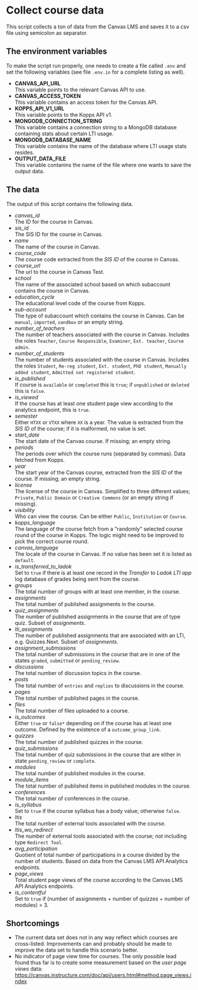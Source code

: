 # Collect course data

This script collects a ton of data from the Canvas LMS and saves it to a csv file using semicolon as separator.

## The environment variables

To make the script run properly, one needs to create a file called `.env` and set the following variables (see file `.env.in` for a complete listing as well).

- **CANVAS_API_URL**\
  This variable points to the relevant Canvas API to use.
- **CANVAS_ACCESS_TOKEN**\
  This variable contains an access token for the Canvas API.
- **KOPPS_API_V1_URL**\
  This variable points to the Kopps API v1.
- **MONGODB_CONNECTION_STRING**\
  This variable contains a connection string to a MongoDB database containing stats about certain LTI usage.
- **MONGODB_DATABASE_NAME**\
  This variable contains the name of the database where LTI usage stats resides.
- **OUTPUT_DATA_FILE**\
  This variable contanins the name of the file where one wants to save the output data.

## The data

The output of this script contains the following data.

- _canvas_id_\
  The ID for the course in Canvas.
- _sis_id_\
  The SIS ID for the course in Canvas.
- _name_\
  The name of the course in Canvas.
- _course_code_\
  The course code extracted from the _SIS ID_ of the course in Canvas.
- _course_url_\
  The url to the course in Canvas Test.
- _school_\
  The name of the associated school based on which subaccount contains the course in Canvas.
- _education_cycle_\
  The educational level code of the course from Kopps.
- _sub-account_\
  The type of subaccount which contains the course in Canvas. Can be `manual`, `imported`, `sandbox` or an empty string.
- _number_of_teachers_\
  The number of teachers associated with the course in Canvas. Includes the roles `Teacher`, `Course Responsible`, `Examiner`, `Ext. teacher`, `Course admin`.
- _number_of_students_\
  The number of students associated with the course in Canvas. Includes the roles `Student`, `Re-reg student`, `Ext. student`, `PhD student`, `Manually added student`, `Admitted not registered student`.
- _is_published_\
  If course is `available` or `completed` this is `true`; if `unpublished` or `deleted` this is `false`.
- _is_viewed_\
  If the course has at least one student page view according to the analytics endpoint, this is `true`.
- _semester_\
  Either `HTXX` or `VTXX` where `XX` is a year. The value is extracted from the _SIS ID_ of the course; if it is malformed, no value is set.
- _start_date_\
  The start date of the Canvas course. If missing; an empty string.
- _periods_\
  The periods over which the course runs (separated by commas). Data fetched from Kopps.
- _year_\
  The start year of the Canvas course, extracted from the _SIS ID_ of the course. If missing; an empty string.
- _license_\
  The license of the course in Canvas. Simplified to three different values; `Private`, `Public Domain` or `Creative Commons` (or an empty string if missing).
- _visibility_\
  Who can view the course. Can be either `Public`, `Institution` or `Course`.
- _kopps_language_\
  The language of the course fetch from a "randomly" selected course round of the course in Kopps. The logic might need to be improved to pick the correct course round.
- _canvas_language_\
  The locale of the course in Canvas. If no value has been set it is listed as `default`.
- _is_transferred_to_ladok_\
  Set to `true` if there is at least one record in the _Transfer to Ladok LTI app_ log database of grades being sent from the course.
- _groups_\
  The total number of groups with at least one member, in the course.
- _assignments_\
  The total number of published assignments in the course.
- _quiz_assignments_\
  The number of published assignments in the course that are of type quiz. Subset of _assignments_.
- _lti_assignments_\
  The number of published assignments that are associated with an LTI, e.g. Quizzes.Next. Subset of _assignments_.
- _assignment_submissions_\
  The total number of submissions in the course that are in one of the states `graded`, `submitted` or `pending_review`.
- _discussions_\
  The total number of discussion topics in the course.
- _posts_\
  The total number of `entries` and `replies` to discussions in the course.
- _pages_\
  The total number of published pages in the course.
- _files_\
  The total number of files uploaded to a course.
- _is_outcomes_\
  Either `true` or `false*` depending on if the course has at least one outcome. Defined by the existence of a `outcome_group_link`.
- _quizzes_\
  The total number of published quizzes in the course.
- _quiz_submissions_\
  The total number of quiz submissions in the course that are either in state `pending_review` or `complete`.
- _modules_\
  The total number of published modules in the course.
- _module_items_\
  The total number of published items in published modules in the course.
- _conferences_\
  The total number of conferences in the course.
- _is_syllabus_\
  Set to `true` if the course syllabus has a body value; otherwise `false`.
- _ltis_\
  The total number of external tools associated with the course.
- _ltis_wo_redirect_\
  The number of external tools associated with the course; not including type `Redirect Tool`.
- _avg_participation_\
  Quotient of total number of participations in a course divided by the number of students. Based on data from the Canvas LMS API Analytics endpoints.
- _page_views_\
  Total student page views of the course according to the Canvas LMS API Analytics endpoints.
- _is_contentful_\
  Set to `true` if (number of assignments + number of quizzes + number of modules) > 3.

## Shortcomings

- The current data set does not in any way reflect which courses are cross-listed. Improvements can and probably should be made to improve the data set to handle this scenario better.
- No indicator of page view time for courses. The only possible lead found thus far is to create some measurement based on the _user page views_ data: https://canvas.instructure.com/doc/api/users.html#method.page_views.index
